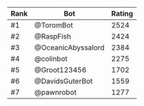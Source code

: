 Rank|Bot|Rating
---|---|---
#1|@ToromBot|2524
#2|@RaspFish|2424
#3|@OceanicAbyssalord|2384
#4|@colinbot|2275
#5|@Groot123456|1702
#6|@DavidsGuterBot|1559
#7|@pawnrobot|1277
